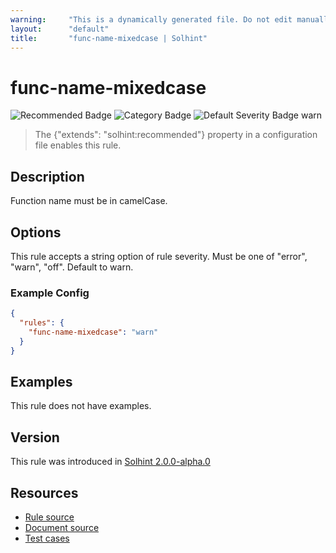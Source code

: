 ```yaml
---
warning:     "This is a dynamically generated file. Do not edit manually."
layout:      "default"
title:       "func-name-mixedcase | Solhint"
---
```


# func-name-mixedcase
![Recommended Badge](https://img.shields.io/badge/-Recommended-brightgreen)
![Category Badge](https://img.shields.io/badge/-Style%20Guide%20Rules-informational)
![Default Severity Badge warn](https://img.shields.io/badge/Default%20Severity-warn-yellow)
> The {"extends": "solhint:recommended"} property in a configuration file enables this rule.


## Description
Function name must be in camelCase.

## Options
This rule accepts a string option of rule severity. Must be one of "error", "warn", "off". Default to warn.

### Example Config
```json
{
  "rules": {
    "func-name-mixedcase": "warn"
  }
}
```


## Examples
This rule does not have examples.

## Version
This rule was introduced in [Solhint 2.0.0-alpha.0](https://github.com/protofire/solhint/tree/v2.0.0-alpha.0)

## Resources
- [Rule source](https://github.com/protofire/solhint/tree/master/lib/rules/naming/func-name-mixedcase.js)
- [Document source](https://github.com/protofire/solhint/tree/master/docs/rules/naming/func-name-mixedcase.md)
- [Test cases](https://github.com/protofire/solhint/tree/master/test/rules/naming/func-name-mixedcase.js)
